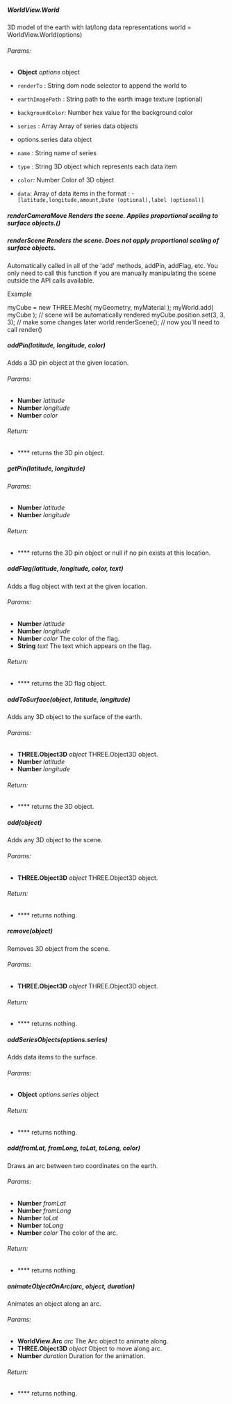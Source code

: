 

<!-- Start WorldView.coffee -->

##### WorldView.World

3D model of the earth with lat/long data representations
world = WorldView.World(options)

###### Params:

* **Object** *options* object
- `renderTo` : String dom node selector to append the world to
- `earthImagePath` : String path to the earth image texture (optional)
- `backgroundColor`: Number hex value for the background color
- `series` : Array Array of series data objects

- options.series data object
- `name` : String name of series
- `type` : String 3D object which represents each data item
- `color`: Number Color of 3D object
- `data`: Array of data items in the format :
-`[latitude,longitude,amount,Date (optional),label (optional)]`

##### renderCameraMove Renders the scene.  Applies proportional scaling to surface objects.()

##### renderScene Renders the scene.  Does not apply proportional scaling of surface objects.

Automatically called in all of the 'add' methods, addPin, addFlag, etc.
You only need to call this function if you are manually manipulating
the scene outside the API calls available.

Example

myCube = new THREE.Mesh( myGeometry, myMaterial );
myWorld.add( myCube );        // scene will be automatically rendered
myCube.position.set(3, 3, 3); // make some changes later
world.renderScene();          // now you'll need to call render()

##### addPin(latitude, longitude, color)

Adds a 3D pin object at the given location.

###### Params:

* **Number** *latitude*
* **Number** *longitude*
* **Number** *color*

###### Return:

* **** returns the 3D pin object.

##### getPin(latitude, longitude)

###### Params:

* **Number** *latitude*
* **Number** *longitude*

###### Return:

* **** returns the 3D pin object or null if no pin exists at this location.

##### addFlag(latitude, longitude, color, text)

Adds a flag object with text at the given location.

###### Params:

* **Number** *latitude*
* **Number** *longitude*
* **Number** *color* The color of the flag.
* **String** *text* The text which appears on the flag.

###### Return:

* **** returns the 3D flag object.

##### addToSurface(object, latitude, longitude)

Adds any 3D object to the surface of the earth.

###### Params:

* **THREE.Object3D** *object* THREE.Object3D object.
* **Number** *latitude*
* **Number** *longitude*

###### Return:

* **** returns the 3D object.

##### add(object)

Adds any 3D object to the scene.

###### Params:

* **THREE.Object3D** *object* THREE.Object3D object.

###### Return:

* **** returns nothing.

##### remove(object)

Removes 3D object from the scene.

###### Params:

* **THREE.Object3D** *object* THREE.Object3D object.

###### Return:

* **** returns nothing.

##### addSeriesObjects(options.series)

Adds data items to the surface.

###### Params:

* **Object** *options.series* object

###### Return:

* **** returns nothing.

##### add(fromLat, fromLong, toLat, toLong, color)

Draws an arc between two coordinates on the earth.

###### Params:

* **Number** *fromLat*
* **Number** *fromLong*
* **Number** *toLat*
* **Number** *toLong*
* **Number** *color* The color of the arc.

###### Return:

* **** returns nothing.

##### animateObjectOnArc(arc, object, duration)

Animates an object along an arc.

###### Params:

* **WorldView.Arc** *arc* The Arc object to animate along.
* **THREE.Object3D** *object* Object to move along arc.
* **Number** *duration* Duration for the animation.

###### Return:

* **** returns nothing.

<!-- End WorldView.coffee -->

